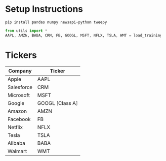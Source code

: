# Setup Instructions
```pip install pandas numpy newsapi-python tweepy```
```python
from utils import *
AAPL, AMZN, BABA, CRM, FB, GOOGL, MSFT, NFLX, TSLA, WMT = load_training_data()
```



# Tickers
| Company    | Ticker                          |
|------------|---------------------------------|
| Apple      | AAPL                            |
| Salesforce | CRM                             |
| Microsoft  | MSFT                            |
| Google     | GOOGL [Class A]                 |
| Amazon     | AMZN                            |
| Facebook   | FB                              |
| Netflix    | NFLX                            |
| Tesla      | TSLA                            |
| Alibaba    | BABA                            |
| Walmart    | WMT                             |


